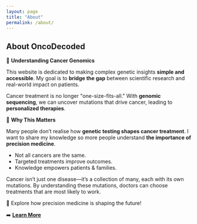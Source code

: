 ```yaml
---
layout: page
title: "About"
permalink: /about/
---
```


## About OncoDecoded  

🔬 **Understanding Cancer Genomics**  

This website is dedicated to making complex genetic insights **simple and accessible**. My goal is to **bridge the gap** between scientific research and real-world impact on patients.  

Cancer treatment is no longer "one-size-fits-all." With **genomic sequencing**, we can uncover mutations that drive cancer, leading to **personalized therapies**.

📌 **Why This Matters**

Many people don’t realise how **genetic testing shapes cancer treatment**. I want to share my knowledge so more people understand **the importance of precision medicine**.  

- Not all cancers are the same.
- Targeted treatments improve outcomes.
- Knowledge empowers patients & families.

Cancer isn’t just one disease—it’s a collection of many, each with its own mutations. By understanding these mutations, doctors can choose treatments that are most likely to work.  

🚀 Explore how precision medicine is shaping the future! 

➡️ **[Learn More](https://alaiatai.github.io/oncodecoded/)**  
